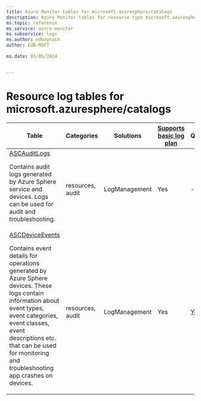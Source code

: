 ```yaml
---
title: Azure Monitor tables for microsoft.azuresphere/catalogs
description: Azure Monitor tables for resource type microsoft.azuresphere/catalogs
ms.topic: reference
ms.service: azure-monitor
ms.subservice: logs
ms.author: edbaynash
author: EdB-MSFT
   
ms.date: 03/05/2024


---
```


# Resource log tables for microsoft.azuresphere/catalogs  


| Table | Categories | Solutions|[Supports basic log plan](/azure/azure-monitor/logs/basic-logs-configure?tabs=portal-1#compare-the-basic-and-analytics-log-data-plans)| Queries|
|---|---|---|---|---|
| [ASCAuditLogs](/azure/azure-monitor/reference/tables/ASCAuditLogs)<p>Contains audit logs generated by Azure Sphere service and devices. Logs can be used for audit and troubleshooting. | resources, audit | LogManagement | Yes| -|
| [ASCDeviceEvents](/azure/azure-monitor/reference/tables/ASCDeviceEvents)<p>Contains event details for operations generated by Azure Sphere devices. These logs contain information about event types, event categories, event classes, event descriptions etc. that can be used for monitoring and troubleshooting app crashes on devices. | resources, audit | LogManagement | Yes| [Yes](/azure/azure-monitor/reference/queries/ascdeviceevents)|

